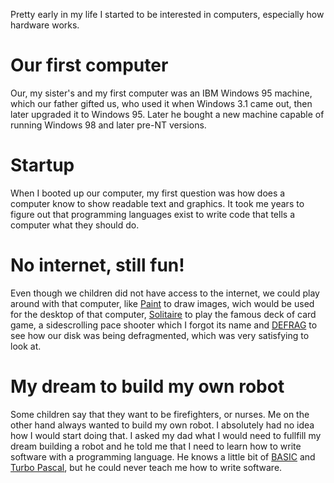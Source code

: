 Pretty early in my life I started to be interested in computers, especially how hardware works.

# Our first computer

Our, my sister's and my first computer was an IBM Windows 95 machine, which our father gifted us, who used it when Windows 3.1 came out, then later upgraded it to Windows 95. Later he bought a new machine capable of running Windows 98 and later pre-NT versions.

# Startup

When I booted up our computer, my first question was how does a computer know to show readable text and graphics. It took me years to figure out that programming languages exist to write code that tells a computer what they should do.

# No internet, still fun!

Even though we children did not have access to the internet, we could play around with that computer, like [Paint](https://en.wikipedia.org/wiki/Microsoft_Paint) to draw images, wich would be used for the desktop of that computer, [Solitaire](https://en.wikipedia.org/wiki/Solitaire) to play the famous deck of card game, a sidescrolling pace shooter which I forgot its name and [DEFRAG](https://en.wikipedia.org/wiki/List_of_DOS_commands#DEFRAG) to see how our disk was being defragmented, which was very satisfying to look at.

# My dream to build my own robot

Some children say that they want to be firefighters, or nurses. Me on the other hand always wanted to build my own robot. I absolutely had no idea how I would start doing that. I asked my dad what I would need to fullfill my dream building a robot and he told me that I need to learn how to write software with a programming language. He knows a little bit of [BASIC](https://en.wikipedia.org/wiki/BASIC) and [Turbo Pascal](https://turbo51.com/pascal-programming-language), but he could never teach me how to write software.
